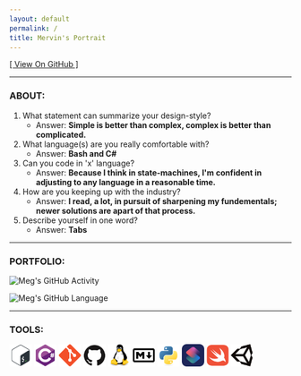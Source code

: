 ```yaml
---
layout: default
permalink: /
title: Mervin's Portrait
---
```


<!--
  SPDX-License-Identifer: MIT
  SPDX-FileCopyrightText: 2023 Mervin G.

  SPDX-FileType: SOURCE

  SPDX-FileComment: Webpage entry-point.
-->

[\[ View On GitHub \]][REPO]

___

### ABOUT:

1. What statement can summarize your design-style?
	+ Answer: **Simple is better than complex, complex is better than complicated.**
2. What language(s) are you really comfortable with?
	+ Answer: **Bash and C#**
3. Can you code in 'x' language?
	+ Answer: **Because I think in state-machines, I'm confident in adjusting
	to any language in a reasonable time.**
4. How are you keeping up with the industry?
	+ Answer: **I read, a lot, in pursuit of sharpening my fundementals;
	newer solutions are apart of that process.**
5. Describe yourself in one word?
	+ Answer: **Tabs**

___

### PORTFOLIO:

![Meg's GitHub Activity][ACT-STAT]

![Meg's GitHub Language][LANG-STAT]

___

### TOOLS:

[<img src="assets/images/bash.svg" width="40" height="40">][BASH]
[<img src="assets/images/csharp.svg" width="40" height="40">][CSHARP]
[<img src="assets/images/git.svg" width="40" height="40">][GIT]
[<img src="assets/images/github.svg" width="40" height="40">][GITHUB]
[<img src="assets/images/linux.svg" width="40" height="40">][LINUX]
[<img src="assets/images/markdown.svg" width="40" height="40">][MDOWN]
[<img src="assets/images/python.svg" width="40" height="40">][PYTHON]
[<img src="assets/images/shortcuts.svg" width="40" height="40">][SHRTCT]
[<img src="assets/images/swift.svg" width="40" height="40">][SWIFT]
[<img src="assets/images/unity.svg" width="40" height="40">][UNITY]

<!-- Directory -->

[REPO]: https://github.com/meg-io/meg-io.github.io

<!-- Portfolio -->

[ACT-STAT]: https://github-readme-stats.vercel.app/api?username=mervn&count_private=true&theme=swift&card_width=500&custom_title=Activity&show_icons=true
[LANG-STAT]: https://github-readme-stats.vercel.app/api/top-langs?username=mervn&theme=swift&card_width=500&layout=default

<!-- Tools -->

[BASH]: https://en.wikipedia.org/wiki/Bash_(Unix_shell)
[CSHARP]: https://en.wikipedia.org/wiki/C_Sharp_(programming_language)
[GIT]: https://en.wikipedia.org/wiki/Git
[GITHUB]: https://en.wikipedia.org/wiki/GitHub
[LINUX]: https://en.wikipedia.org/wiki/Linux
[MDOWN]: https://en.wikipedia.org/wiki/Markdown
[PYTHON]: https://en.wikipedia.org/wiki/Python_(programming_language)
[SHRTCT]: https://en.wikipedia.org/wiki/Shortcuts_(app)
[SWIFT]: https://en.wikipedia.org/wiki/Swift_(programming_language)
[UNITY]: https://en.wikipedia.org/wiki/Unity_(game_engine)
